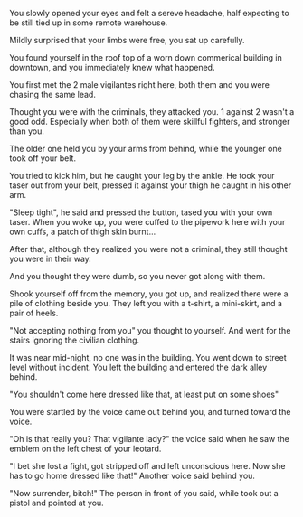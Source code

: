 You slowly opened your eyes and felt a sereve headache, half expecting to be still tied up in some remote warehouse.

Mildly surprised that your limbs were free, you sat up carefully.

You found yourself in the roof top of a worn down commerical building in downtown, and you immediately knew what happened.

You first met the 2 male vigilantes right here, both them and you were chasing the same lead.

Thought you were with the criminals, they attacked you. 1 against 2 wasn't a good odd. Especially when both of them were skillful fighters, and stronger than you.

The older one held you by your arms from behind, while the younger one took off your belt.

You tried to kick him, but he caught your leg by the ankle. He took your taser out from your belt, pressed it against your thigh he caught in his other arm.

"Sleep tight", he said and pressed the button, tased you with your own taser. When you woke up, you were cuffed to the pipework here with your own cuffs, a patch of thigh skin burnt...

After that, although they realized you were not a criminal, they still thought you were in their way.

And you thought they were dumb, so you never got along with them.

Shook yourself off from the memory, you got up, and realized there were a pile of clothing beside you. They left you with a t-shirt, a mini-skirt, and a pair of heels.

"Not accepting nothing from you" you thought to yourself. And went for the stairs ignoring the civilian clothing.

It was near mid-night, no one was in the building. You went down to street level without incident. You left the building and entered the dark alley behind.

"You shouldn't come here dressed like that, at least put on some shoes"

You were startled by the voice came out behind you, and turned toward the voice.

"Oh is that really you? That vigilante lady?" the voice said when he saw the emblem on the left chest of your leotard.

"I bet she lost a fight, got stripped off and left unconscious here. Now she has to go home dressed like that!" Another voice said behind you.

"Now surrender, bitch!" The person in front of you said, while took out a pistol and pointed at you.
